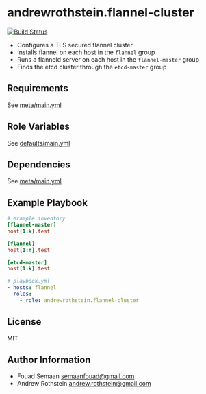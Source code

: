 andrewrothstein.flannel-cluster
===========================
[![Build Status](https://travis-ci.org/andrewrothstein/ansible-flannel-cluster.svg?branch=master)](https://travis-ci.org/andrewrothstein/ansible-flannel-cluster)

* Configures a TLS secured flannel cluster
* Installs flannel on each host in the ```flannel``` group
* Runs a flanneld server on each host in the ```flannel-master``` group
* Finds the etcd cluster through the ```etcd-master``` group 

Requirements
------------

See [meta/main.yml](meta/main.yml)

Role Variables
--------------

See [defaults/main.yml](defaults/main.yml)

Dependencies
------------

See [meta/main.yml](meta/main.yml)

Example Playbook
----------------

```ini
# example inventory
[flannel-master]
host[1:k].test

[flannel]
host[1:n].test

[etcd-master]
host[1:k].test
```

```yml
# playbook.yml
- hosts: flannel
  roles:
    - role: andrewrothstein.flannel-cluster 
```

License
-------

MIT

Author Information
------------------

* Fouad Semaan <semaanfouad@gmail.com>
* Andrew Rothstein <andrew.rothstein@gmail.com>
